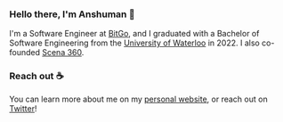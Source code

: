 ### Hello there, I'm Anshuman 👋

I'm a Software Engineer at [BitGo](https://www.bitgo.com), and I graduated with a Bachelor of Software Engineering from the [University of Waterloo](https://uwaterloo.ca) in 2022. I also co-founded [Scena 360](https://scena360.com).

### Reach out :coffee:

You can learn more about me on my [personal website](https://anshumanbanka.com), or reach out on [Twitter](https://twitter.com/abanka27)!
